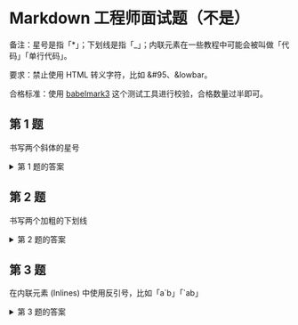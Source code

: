 # Markdown 工程师面试题（不是）

备注：星号是指「*」；下划线是指「_」；内联元素在一些教程中可能会被叫做「代码」「单行代码」。

要求：禁止使用 HTML 转义字符，比如 &#95、&lowbar。

合格标准：使用 [babelmark3](https://babelmark.github.io) 这个测试工具进行校验，合格数量过半即可。

## 第 1 题

书写两个斜体的星号

<details>
    <summary>第 1 题的答案</summary>
_\*\*_<br>
<br>
其他数量就增加 \* 即可。
</details>

## 第 2 题

书写两个加粗的下划线

<details>
    <summary>第 2 题的答案</summary>
**\_\_**<br>
<br>
其他数量就增加 \_ 即可。
</details>

## 第 3 题

在内联元素 (Inlines) 中使用反引号，比如「a\`b」「\`ab」

<details>
    <summary>第 3 题的答案</summary>
``a`b``<br>
`` `ab``<br>
<br>
第二个答案稍微在不同的 Markdown 渲染器上有些差异。
</details>
